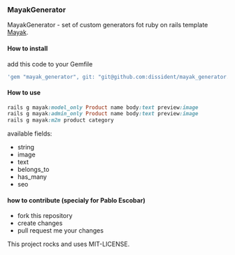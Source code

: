 ### MayakGenerator

MayakGenerator - set of custom generators fot ruby on rails template
[Mayak](https://github.com/dymio/mayak).

#### How to install

add this code to your Gemfile
``` ruby
'gem "mayak_generator", git: "git@github.com:dissident/mayak_generator.git"'
```

#### How to use

``` ruby
rails g mayak:model_only Product name body:text preview:image
rails g mayak:admin_only Product name body:text preview:image
rails g mayak:m2m product category
```

available fields:

- string
- image
- text
- belongs_to
- has_many
- seo

#### how to contribute (specialy for Pablo Escobar)

- fork this repository
- create changes
- pull request me your changes

This project rocks and uses MIT-LICENSE.
